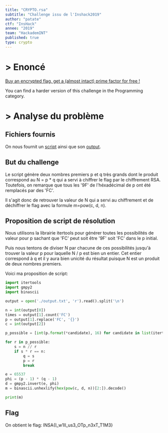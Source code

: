 ```yaml
---
title: "CRYPTO.rsa"
subtitle: "Challenge issu de l'Inshack2019"
author: "patate"
ctf: "InsHack"
annee: "2019"
team: "HackademINT"
published: true
type: crypto
---
```


# > Enoncé

[Buy an encrypted flag, get a (almost intact) prime factor for free !](/writeup-scripts/2018-2019/Inshack2019/rsa/595437e42ea3951e8ed4ecda16141f017f3ba36b.tar.gz)

You can find a harder version of this challenge in the Programming category.

# > Analyse du problème


## Fichiers fournis

On nous fournit un [script](/writeup-scripts/2018-2019/Inshack2019/rsa/yarsac.py) ainsi que son [output](/writeup-scripts/2018-2019/Inshack2019/rsa/output.txt).

## But du challenge

Le script génère deux nombres premiers p et q très grands dont le produit correspond au N = p * q qui a servi à chiffrer le flag par le chiffrement RSA. Toutefois, on remarque que tous les '9F' de l'héxadécimal de p ont été remplacés par des 'FC'.

Il s'agit donc de retrouver la valeur de N qui a servi au chiffrement et de déchiffrer le flag avec la formule m=pow(c, d, n).


## Proposition de script de résolution

Nous utilisons la librairie itertools pour générer toutes les possibilités de valeur pour p sachant que 'FC' peut soit être '9F' soit 'FC' dans le p initial.

Puis nous tentons de diviser N par chacune de ces possibilités jusqu'à trouver la valeur p pour laquelle N / p est bien un entier. Cet entier correspond à q et il y aura bien unicité du résultat puisque N est un produit de deux nombres premiers.

Voici ma proposition de script:
```python
import itertools
import gmpy2
import binascii

output = open('./output.txt', 'r').read().split('\n')

n = int(output[0])
times = output[1].count('FC')
p = output[1].replace('FC', '{}')
c = int(output[2])

p_possible = [int(p.format(*candidate), 16) for candidate in list(itertools.product(['9F', 'FC'], repeat=times))]

for r in p_possible:
    s = n // r
    if s * r == n:
        q = s
        p = r
        break

e = 65537
phi = (p - 1) * (q - 1)
d = gmpy2.invert(e, phi)
m = binascii.unhexlify(hex(pow(c, d, n))[2:]).decode()

print(m)
```


## Flag

On obtient le flag: INSA{I_w1ll_us3_OTp_n3xT_T1M3}
